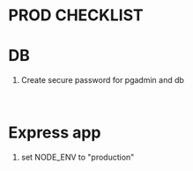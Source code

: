 # PROD CHECKLIST

# DB

<ol>
    <li>Create secure password for pgadmin and db</li>
</ol>

<br/>

# Express app

<ol>
    <li>set NODE_ENV to "production"</li>
</ol>
